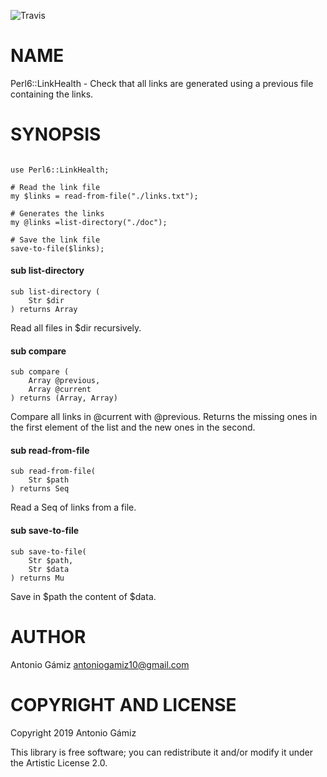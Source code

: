 ![Travis](https://travis-ci.com/antoniogamiz/Perl6-LinkHealth.svg?branch=master)

# NAME

Perl6::LinkHealth - Check that all links are generated using a previous file containing the links.

# SYNOPSIS

```

use Perl6::LinkHealth;

# Read the link file
my $links = read-from-file("./links.txt");

# Generates the links
my @links =list-directory("./doc");

# Save the link file
save-to-file($links);

```

#### sub list-directory

```perl6
sub list-directory (
    Str $dir
) returns Array
```

Read all files in \$dir recursively.

#### sub compare

```perl6
sub compare (
    Array @previous,
    Array @current
) returns (Array, Array)
```

Compare all links in @current with @previous. Returns the missing ones in the first element of the list and the new ones in the second.

#### sub read-from-file

```perl6
sub read-from-file(
    Str $path
) returns Seq
```

Read a Seq of links from a file.

#### sub save-to-file

```perl6
sub save-to-file(
    Str $path,
    Str $data
) returns Mu
```

Save in $path the content of $data.

# AUTHOR

Antonio Gámiz <antoniogamiz10@gmail.com>

# COPYRIGHT AND LICENSE

Copyright 2019 Antonio Gámiz

This library is free software; you can redistribute it and/or modify it under the Artistic License 2.0.
